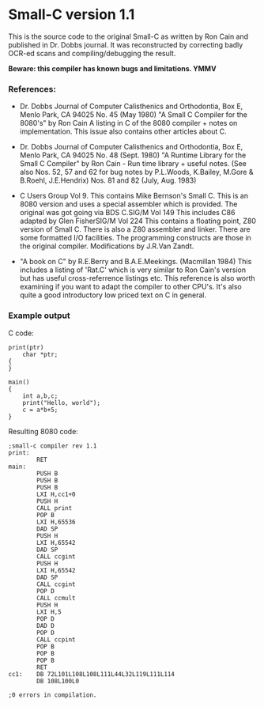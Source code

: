 # Small-C version 1.1

This is the source code to the original Small-C as written by Ron Cain and published in Dr. Dobbs journal. It was reconstructed by correcting badly OCR-ed scans and compiling/debugging the result.

<b>Beware: this compiler has known bugs and limitations. YMMV</b>

### References:
* Dr. Dobbs Journal of Computer Calisthenics and Orthodontia, Box E, Menlo Park, CA 94025 No. 45 (May 1980) "A Small C Compiler for the 8080's" by Ron Cain A listing in C of the 8080 compiler + notes on implementation. This issue also contains other articles about C.

* Dr. Dobbs Journal of Computer Calisthenics and Orthodontia, Box E, Menlo Park, CA 94025 No. 48 (Sept. 1980) "A Runtime Library for the Small C Compiler" by Ron Cain - Run time library + useful notes. (See also Nos. 52, 57 and 62 for bug notes by P.L.Woods, K.Bailey, M.Gore & B.Roehl, J.E.Hendrix) Nos. 81 and 82 (July, Aug. 1983) 

* C Users Group Vol 9. This contains Mike Bernson's Small C. This is an 8080 version and uses a special assembler which is provided. The original was got going via BDS C.SIG/M Vol 149 This includes C86 adapted by Glen FisherSIG/M Vol 224 This contains a floating point, Z80 version of Small C. There is also a Z80 assembler and linker. There are some formatted I/O facilities. The programming constructs are those in the original compiler. Modifications by J.R.Van Zandt.

* "A book on C" by R.E.Berry and B.A.E.Meekings. (Macmillan 1984) This includes a listing of 'Rat.C' which is very similar to Ron Cain's version but has useful cross-referrence listings etc. This reference is also worth examining if you want to adapt the compiler to other CPU's. It's also quite a good introductory low priced text on C in general.

### Example output

C code:
```
print(ptr)
    char *ptr;
{
}

main()
{
    int a,b,c;
    print("Hello, world");
    c = a*b+5;
}
```

Resulting 8080 code:

```
;small-c compiler rev 1.1
print:
        RET
main:
        PUSH B
        PUSH B
        PUSH B
        LXI H,cc1+0
        PUSH H
        CALL print
        POP B
        LXI H,65536
        DAD SP
        PUSH H
        LXI H,65542
        DAD SP
        CALL ccgint
        PUSH H
        LXI H,65542
        DAD SP
        CALL ccgint
        POP D
        CALL ccmult
        PUSH H
        LXI H,5
        POP D
        DAD D
        POP D
        CALL ccpint
        POP B
        POP B
        POP B
        RET
cc1:    DB 72L101L108L108L111L44L32L119L111L114
        DB 108L100L0

;0 errors in compilation.
```